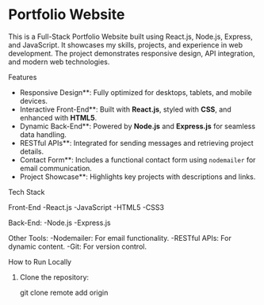 # Portfolio Website

This is a Full-Stack Portfolio Website built using React.js, Node.js, Express, and JavaScript. It showcases my skills, projects, and experience in web development. The project demonstrates responsive design, API integration, and modern web technologies.

Features

- Responsive Design**: Fully optimized for desktops, tablets, and mobile devices.
- Interactive Front-End**: Built with **React.js**, styled with **CSS**, and enhanced with **HTML5**.
- Dynamic Back-End**: Powered by **Node.js** and **Express.js** for seamless data handling.
- RESTful APIs**: Integrated for sending messages and retrieving project details.
- Contact Form**: Includes a functional contact form using `nodemailer` for email communication.
- Project Showcase**: Highlights key projects with descriptions and links.

 Tech Stack

 Front-End
  -React.js
  -JavaScript
  -HTML5
  -CSS3

Back-End:
 -Node.js
 -Express.js

Other Tools:
 -Nodemailer: For email functionality.
 -RESTful APIs: For dynamic content.
 -Git: For version control.

How to Run Locally

1. Clone the repository:

   git clone remote add origin [](https://github.com/amlaku/my-portfolio-app.git)
